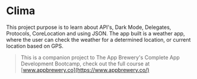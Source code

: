 
# Clima

This project purpose is to learn about API's, Dark Mode, Delegates, Protocols, CoreLocation and using JSON. The app built is a weather app, where the user can check the weather for a determined location, or current location based on GPS.

>This is a companion project to The App Brewery's Complete App Development Bootcamp, check out the full course at [www.appbrewery.co](https://www.appbrewery.co/)


